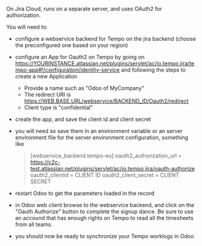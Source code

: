 On Jira Cloud, runs on a separate server, and uses OAuth2 for
authorization.

You will need to:

- configure a webservice backend for Tempo on the jira backend (choose
  the preconfigured one based on your region)

- configure an App for Oauth2 on Tempo by going on
  <https://YOURINSTANCE.atlassian.net/plugins/servlet/ac/io.tempo.jira/tempo-app#!/configuration/identity-service>
  and following the steps to create a new Application

  - Provide a name such as "Odoo of MyCompany"
  - The redirect URI is
    <https://WEB.BASE.URL/webservice/BACKEND_ID/Oauth2/redirect>
  - Client type is "confidential"

- create the app, and save the client id and client secret

- you will need so save them in an environment variable or an server
  environment file for the server environment configuration, something
  like

  > \[webservice_backend.tempo-eu\] oauth2_authorization_url =
  > <https://c2c-test.atlassian.net/plugins/servlet/ac/io.tempo.jira/oauth-authorize>
  > oauth2_clientid = CLIENT ID oauth2_client_secret = CLIENT SECRET

- restart Odoo to get the parameters loaded in the record

- in Odoo web client browse to the webservice backend, and click on the
  "Oauth Authorize" button to complete the signup dance. Be sure to use
  an accound that has enough rights on Tempo to read all the timesheets
  from all teams.

- you should now be ready to synchronize your Tempo worklogs in Odoo
